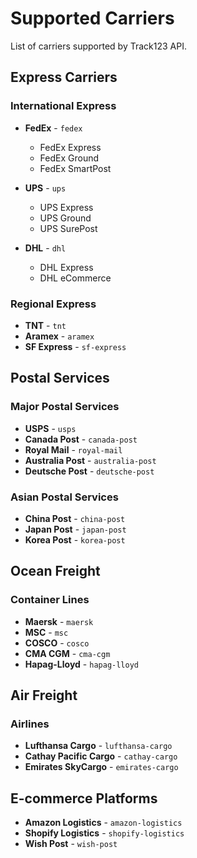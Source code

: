 # Supported Carriers

List of carriers supported by Track123 API.

## Express Carriers

### International Express
- **FedEx** - `fedex`
  - FedEx Express
  - FedEx Ground  
  - FedEx SmartPost

- **UPS** - `ups`
  - UPS Express
  - UPS Ground
  - UPS SurePost

- **DHL** - `dhl`
  - DHL Express
  - DHL eCommerce

### Regional Express
- **TNT** - `tnt`
- **Aramex** - `aramex`
- **SF Express** - `sf-express`

## Postal Services

### Major Postal Services
- **USPS** - `usps`
- **Canada Post** - `canada-post`
- **Royal Mail** - `royal-mail`
- **Australia Post** - `australia-post`
- **Deutsche Post** - `deutsche-post`

### Asian Postal Services
- **China Post** - `china-post`
- **Japan Post** - `japan-post`
- **Korea Post** - `korea-post`

## Ocean Freight

### Container Lines
- **Maersk** - `maersk`
- **MSC** - `msc`
- **COSCO** - `cosco`
- **CMA CGM** - `cma-cgm`
- **Hapag-Lloyd** - `hapag-lloyd`

## Air Freight

### Airlines
- **Lufthansa Cargo** - `lufthansa-cargo`
- **Cathay Pacific Cargo** - `cathay-cargo`
- **Emirates SkyCargo** - `emirates-cargo`

## E-commerce Platforms

- **Amazon Logistics** - `amazon-logistics`
- **Shopify Logistics** - `shopify-logistics`
- **Wish Post** - `wish-post`
